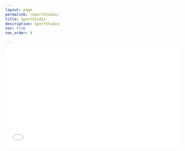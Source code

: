 ```yaml
---
layout: page
permalink: /SportStudio/
title: SportStudio
description: SportStudio
nav: true
nav_order: 4

---
```

<iframe width="560" height="315" src="/assets/video/show_me.mp4" frameborder="0" allowfullscreen></iframe>
